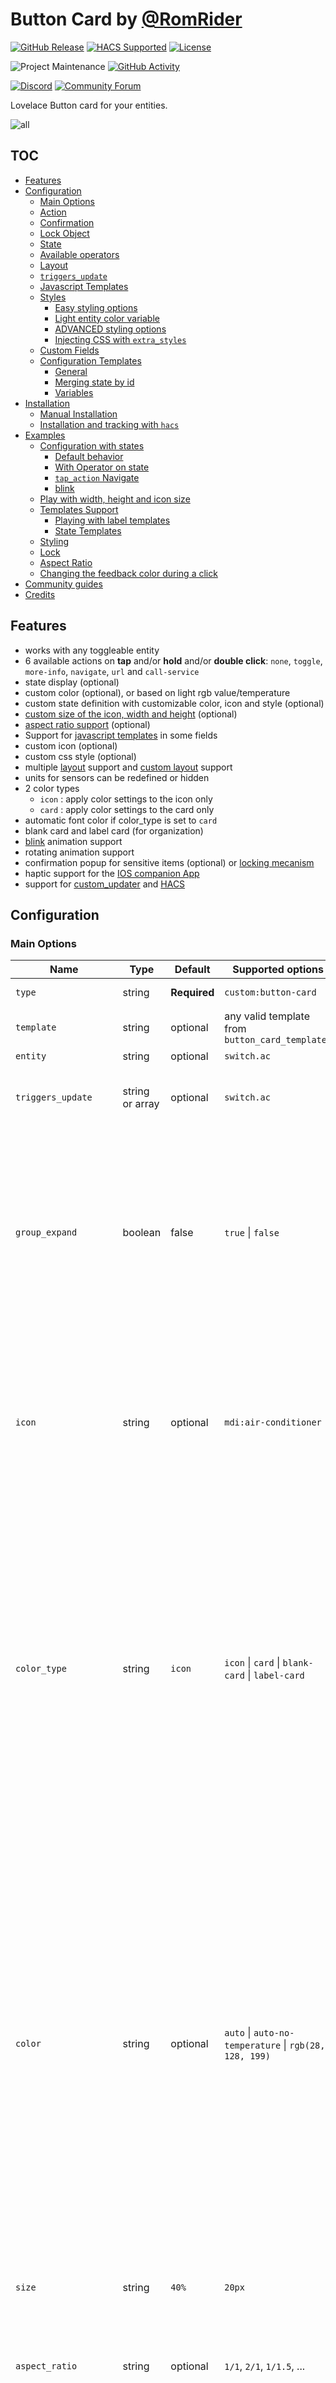 # Button Card by [@RomRider](https://github.com/RomRider) <!-- omit in toc -->

[![GitHub Release][releases-shield]][releases]
[![HACS Supported](https://img.shields.io/badge/HACS-Supported-orange.svg?style=for-the-badge)](https://github.com/custom-components/hacs)
[![License][license-shield]](LICENSE.md)

![Project Maintenance][maintenance-shield]
[![GitHub Activity][commits-shield]][commits]

[![Discord][discord-shield]][discord]
[![Community Forum][forum-shield]][forum]

Lovelace Button card for your entities.

![all](examples/all.gif)

## TOC <!-- omit in toc -->

- [Features](#features)
- [Configuration](#configuration)
  - [Main Options](#main-options)
  - [Action](#action)
  - [Confirmation](#confirmation)
  - [Lock Object](#lock-object)
  - [State](#state)
  - [Available operators](#available-operators)
  - [Layout](#layout)
  - [`triggers_update`](#triggers_update)
  - [Javascript Templates](#javascript-templates)
  - [Styles](#styles)
    - [Easy styling options](#easy-styling-options)
    - [Light entity color variable](#light-entity-color-variable)
    - [ADVANCED styling options](#advanced-styling-options)
    - [Injecting CSS with `extra_styles`](#injecting-css-with-extra_styles)
  - [Custom Fields](#custom-fields)
  - [Configuration Templates](#configuration-templates)
    - [General](#general)
    - [Merging state by id](#merging-state-by-id)
    - [Variables](#variables)
- [Installation](#installation)
  - [Manual Installation](#manual-installation)
  - [Installation and tracking with `hacs`](#installation-and-tracking-with-hacs)
- [Examples](#examples)
  - [Configuration with states](#configuration-with-states)
    - [Default behavior](#default-behavior)
    - [With Operator on state](#with-operator-on-state)
    - [`tap_action` Navigate](#tap_action-navigate)
    - [blink](#blink)
  - [Play with width, height and icon size](#play-with-width-height-and-icon-size)
  - [Templates Support](#templates-support)
    - [Playing with label templates](#playing-with-label-templates)
    - [State Templates](#state-templates)
  - [Styling](#styling)
  - [Lock](#lock)
  - [Aspect Ratio](#aspect-ratio)
  - [Changing the feedback color during a click](#changing-the-feedback-color-during-a-click)
- [Community guides](#community-guides)
- [Credits](#credits)

## Features

- works with any toggleable entity
- 6 available actions on **tap** and/or **hold** and/or **double click**: `none`, `toggle`, `more-info`, `navigate`, `url` and `call-service`
- state display (optional)
- custom color (optional), or based on light rgb value/temperature
- custom state definition with customizable color, icon and style (optional)
- [custom size of the icon, width and height](#Play-with-width-height-and-icon-size) (optional)
- [aspect ratio support](#aspect-ratio) (optional)
- Support for [javascript templates](#javascript-templates) in some fields
- custom icon (optional)
- custom css style (optional)
- multiple [layout](#Layout) support and [custom layout](#advanced-styling-options) support
- units for sensors can be redefined or hidden
- 2 color types
  - `icon` : apply color settings to the icon only
  - `card` : apply color settings to the card only
- automatic font color if color_type is set to `card`
- blank card and label card (for organization)
- [blink](#blink) animation support
- rotating animation support
- confirmation popup for sensitive items (optional) or [locking mecanism](#lock)
- haptic support for the [IOS companion App](https://companion.home-assistant.io/docs/integrations/haptics)
- support for [custom_updater](https://github.com/custom-components/custom_updater) and [HACS](https://github.com/hacs/integration)

## Configuration

### Main Options

| Name                  | Type            | Default      | Supported options                                      | Description                                                                                                                                                                                                                                                                                                                                                                                                                                                                                                  |
| --------------------- | --------------- | ------------ | ------------------------------------------------------ | ------------------------------------------------------------------------------------------------------------------------------------------------------------------------------------------------------------------------------------------------------------------------------------------------------------------------------------------------------------------------------------------------------------------------------------------------------------------------------------------------------------ |
| `type`                | string          | **Required** | `custom:button-card`                                   | Type of the card                                                                                                                                                                                                                                                                                                                                                                                                                                                                                             |
| `template`            | string          | optional     | any valid template from `button_card_templates`        | See [configuration template](#Configuration-Templates)                                                                                                                                                                                                                                                                                                                                                                                                                                                       |
| `entity`              | string          | optional     | `switch.ac`                                            | entity_id                                                                                                                                                                                                                                                                                                                                                                                                                                                                                                    |
| `triggers_update`     | string or array | optional     | `switch.ac`                                            | entity_id list that would trigger a card update, see [triggers_update](#triggers_update)                                                                                                                                                                                                                                                                                                                                                                                                                     |
| `group_expand`        | boolean         | false        | `true` \| `false`                                      | When `true`, if any of the entities triggering a card update is a group, it will auto-expand the group and the card will update on any child entity state change. This works with nested groups too. See [triggers_update](#triggers_update)                                                                                                                                                                                                                                                                 |
| `icon`                | string          | optional     | `mdi:air-conditioner`                                  | Icon to display. Will be overridden by the icon defined in a state (if present). Defaults to the entity icon. Hide with `show_icon: false`. Supports templates, see [templates](#javascript-templates)                                                                                                                                                                                                                                                                                                       |
| `color_type`          | string          | `icon`       | `icon` \| `card` \| `blank-card` \| `label-card`       | Color either the background of the card or the icon inside the card. Setting this to `card` enable automatic `font` and `icon` color. This allows the text/icon to be readable even if the background color is bright/dark. Additional color-type options `blank-card` and `label-card` can be used for organisation (see examples).                                                                                                                                                                         |
| `color`               | string          | optional     | `auto` \| `auto-no-temperature` \| `rgb(28, 128, 199)` | Color of the icon/card. `auto` sets the color based on the color of a light including the temperature of the light. Setting this to `auto-no-temperature` will behave like home-assistant's default, ignoring the temperature of the light. By default, if the entity state is `off`, the color will be `var(--paper-item-icon-color)`, for `on` it will be `var(--paper-item-icon-active-color)` and for any other state it will be `var(--primary-text-color)`. You can redefine each colors using `state` |
| `size`                | string          | `40%`        | `20px`                                                 | Size of the icon. Can be percentage or pixel                                                                                                                                                                                                                                                                                                                                                                                                                                                                 |
| `aspect_ratio`        | string          | optional     | `1/1`, `2/1`, `1/1.5`, ...                             | See [here](#aspect-ratio) for an example. Aspect ratio of the card. `1/1` being a square. This will auto adapt to your screen size                                                                                                                                                                                                                                                                                                                                                                           |
| `tap_action`          | object          | optional     | See [Action](#Action)                                  | Define the type of action on click, if undefined, toggle will be used.                                                                                                                                                                                                                                                                                                                                                                                                                                       |
| `hold_action`         | object          | optional     | See [Action](#Action)                                  | Define the type of action on hold, if undefined, nothing happens.                                                                                                                                                                                                                                                                                                                                                                                                                                            |
| `double_tap_action`   | object          | optional     | See [Action](#Action)                                  | Define the type of action on double click, if undefined, nothing happens.                                                                                                                                                                                                                                                                                                                                                                                                                                    |
| `name`                | string          | optional     | `Air conditioner`                                      | Define an optional text to show below the icon. Supports templates, see [templates](#javascript-templates)                                                                                                                                                                                                                                                                                                                                                                                                   |
| `state_display`       | string          | optional     | `On`                                                   | Override the way the state is displayed. Supports templates, see [templates](#javascript-templates)                                                                                                                                                                                                                                                                                                                                                                                                          |
| `label`               | string          | optional     | Any string that you want                               | Display a label below the card. See [Layouts](#layout) for more information. Supports templates, see [templates](#javascript-templates)                                                                                                                                                                                                                                                                                                                                                                      |
| `show_name`           | boolean         | `true`       | `true` \| `false`                                      | Wether to show the name or not. Will pick entity_id's name by default, unless redefined in the `name` property or in any state `name` property                                                                                                                                                                                                                                                                                                                                                               |
| `show_state`          | boolean         | `false`      | `true` \| `false`                                      | Show the state on the card. defaults to false if not set                                                                                                                                                                                                                                                                                                                                                                                                                                                     |
| `show_icon`           | boolean         | `true`       | `true` \| `false`                                      | Wether to show the icon or not. Unless redefined in `icon`, uses the default entity icon from hass                                                                                                                                                                                                                                                                                                                                                                                                           |
| `show_units`          | boolean         | `true`       | `true` \| `false`                                      | Display or hide the units of a sensor, if any.                                                                                                                                                                                                                                                                                                                                                                                                                                                               |
| `show_label`          | boolean         | `false`      | `true` \| `false`                                      | Display or hide the `label`                                                                                                                                                                                                                                                                                                                                                                                                                                                                                  |
| `show_last_changed`   | boolean         | `false`      | `true` \| `false`                                      | Replace the label altogether and display the the `last_changed` attribute in a nice way (eg: `12 minutes ago`)                                                                                                                                                                                                                                                                                                                                                                                               |
| `show_entity_picture` | boolean         | `false`      | `true` \| `false`                                      | Replace the icon by the entity picture (if any) or the custom picture (if any). Falls back to using the icon if both are undefined                                                                                                                                                                                                                                                                                                                                                                           |
| `show_live_stream`    | boolean         | `false`      | `true` \| `false`                                      | Display the camera stream (if the entity is a camera). Requires the `stream:` component to be enabled in home-assistant's config                                                                                                                                                                                                                                                                                                                                                                             |
| `entity_picture`      | string          | optional     | Can be any of `/local/*` file or a URL                 | Will override the icon/the default entity_picture with your own image. Best is to use a square image. You can also define one per state. Supports templates, see [templates](#javascript-templates)                                                                                                                                                                                                                                                                                                          |
| `units`               | string          | optional     | `Kb/s`, `lux`, ...                                     | Override or define the units to display after the state of the entity. If omitted, it's using the entity's units                                                                                                                                                                                                                                                                                                                                                                                             |
| `styles`              | object list     | optional     |                                                        | See [styles](#styles)                                                                                                                                                                                                                                                                                                                                                                                                                                                                                        |
| `extra_styles`        | string          | optional     |                                                        | See [styles](#styles)                                                                                                                                                                                                                                                                                                                                                                                                                                                                                        |
| `state`               | object list     | optional     | See [State](#State)                                    | State to use for the color, icon and style of the button. Multiple states can be defined                                                                                                                                                                                                                                                                                                                                                                                                                     |
| `confirmation`        | object          | optional     | See [confirmation](#confirmation)                      | Display a confirmation popup                                                                                                                                                                                                                                                                                                                                                                                                                                                                                 |
| `lock`                | object          | optional     | See [Lock Object](#lock-object)                        | Displays a lock on the button                                                                                                                                                                                                                                                                                                                                                                                                                                                                                |
| `layout`              | string          | optional     | See [Layout](#Layout)                                  | The layout of the button can be modified using this option                                                                                                                                                                                                                                                                                                                                                                                                                                                   |
| `custom_fields`       | object          | optional     | See [Custom Fields](#Custom-Fields)                    |
| `variables`           | object          | optional     | See [Variables](#Variables)                            |
| `card_size`           | number          | 3            | Any number                                             | Configure the card size seen by the auto layout feature of lovelace (lovelace will multiply the value by about 50px)                                                                                                                                                                                                                                                                                                                                                                                         |
| `tooltip`             | string          | optional     | Any string                                             | (Not supported on touchscreens) You can configure the tooltip displayed after hovering the card for 1.5 seconds . Supports templates, see [templates](#javascript-templates)                                                                                                                                                                                                                                                                                                                                 |

### Action

All the fields support templates, see [templates](#javascript-templates).

| Name              | Type   | Default  | Supported options                                                        | Description                                                                                                                                                                                                                                                                                                                                                  |
| ----------------- | ------ | -------- | ------------------------------------------------------------------------ | ------------------------------------------------------------------------------------------------------------------------------------------------------------------------------------------------------------------------------------------------------------------------------------------------------------------------------------------------------------ |
| `action`          | string | `toggle` | `more-info`, `toggle`, `call-service`, `none`, `navigate`, `url`         | Action to perform                                                                                                                                                                                                                                                                                                                                            |
| `entity`          | string | none     | Any entity id                                                            | **Only valid for `action: more-info`** to override the entity on which you want to call `more-info`                                                                                                                                                                                                                                                          |
| `navigation_path` | string | none     | Eg: `/lovelace/0/`                                                       | Path to navigate to (e.g. `/lovelace/0/`) when action defined as navigate                                                                                                                                                                                                                                                                                    |
| `url_path`        | string | none     | Eg: `https://www.google.fr`                                              | URL to open on click when action is `url`. The URL will open in a new tab                                                                                                                                                                                                                                                                                    |
| `service`         | string | none     | Any service                                                              | Service to call (e.g. `media_player.media_play_pause`) when `action` defined as `call-service`                                                                                                                                                                                                                                                               |
| `service_data`    | object | none     | Any service data                                                         | Service data to include (e.g. `entity_id: media_player.bedroom`) when `action` defined as `call-service`. If your `service_data` requires an `entity_id`, you can use the keywork `entity`, this will actually call the service on the entity defined in the main configuration of this card. Useful for [configuration templates](#configuration-templates) |
| `haptic`          | string | none     | `success`, `warning`, `failure`, `light`, `medium`, `heavy`, `selection` | Haptic feedback for the [Beta IOS App](http://home-assistant.io/ios/beta)                                                                                                                                                                                                                                                                                    |
| `repeat`          | number | none     | eg: `500`                                                                | For a hold_action, you can optionally configure the action to repeat while the button is being held down (for example, to repeatedly increase the volume of a media player). Define the number of milliseconds between repeat actions here.                                                                                                                  |
| `confirmation`    | object | none     | See [confirmation](#confirmation)                                        | Display a confirmation popup, overrides the default `confirmation` object                                                                                                                                                                                                                                                                                    |

### Confirmation

This will popup a dialog box before running the action.

| Name         | Type           | Default | Supported options | Description                                                                                          |
| ------------ | -------------- | ------- | ----------------- | ---------------------------------------------------------------------------------------------------- |
| `text`       | string         | none    | Any text          | This text will be displayed in the popup. Supports templates, see [templates](#javascript-templates) |
| `exemptions` | array of users | none    | `user: USER_ID`   | Any user declared in this list will not see the confirmation dialog                                  |

Example:

```yaml
confirmation:
  text: '[[[ return `Are you sure you want to toggle ${entity.attributes.friendly_name}?` ]]]'
  exemptions:
    - user: befc8496799848bda1824f2a8111e30a
```

### Lock Object

This will display a normal button with a lock symbol in the corner. Clicking the button will make the lock go away and enable the button to be manoeuvred for `delay` seconds (5 by default).

| Name         | Type                         | Default | Supported options                   | Description                                                                                                                  |
| ------------ | ---------------------------- | ------- | ----------------------------------- | ---------------------------------------------------------------------------------------------------------------------------- |
| `enabled`    | boolean                      | `false` | `true` \| `false`                   | Enables or disables the lock. Supports templates, see [templates](#javascript-templates)                                     |
| `duration`   | number                       | `5`     | any number                          | Duration of the unlocked state in seconds                                                                                    |
| `exemptions` | array of user id or username | none    | `user: USER_ID` \| `username: test` | Any user declared in this list will not see the confirmation dialog. It can be a user id (`user`) or a username (`username`) |
| `unlock`     | string                       | `tap`   | `tap` \| `hold` \| `double_tap`     | The type of click which will unlock the button                                                                               |

Example:

```yaml
lock:
  enabled: '[[[ return entity.state === "on"; ]]]'
  duration: 10
  unlock: hold
  exemptions:
    - username: test
    - user: befc8496799848bda1824f2a8111e30a
```

If you want to lock the button for everyone and disable the unlocking possibility, set the exemptions object to `[]`:

```yaml
lock:
  enabled: true
  exemptions: []
```

By default the lock is visible in the upper-right corner. If you want to move the position of the lock to for example the bottom-right corner you can use this code:

```yaml
styles:
  lock:
    - justify-content: flex-end
    - align-items: flex-end
```

### State

| Name             | Type          | Default                                     | Supported options                                                                 | Description                                                                                                                                                                                               |
| ---------------- | ------------- | ------------------------------------------- | --------------------------------------------------------------------------------- | --------------------------------------------------------------------------------------------------------------------------------------------------------------------------------------------------------- |
| `operator`       | string        | `==`                                        | See [Available Operators](#Available-operators)                                   | The operator used to compare the current state against the `value`                                                                                                                                        |
| `value`          | string/number | **required** (unless operator is `default`) | If your entity is a sensor with numbers, use a number directly, else use a string | The value which will be compared against the current state of the entity                                                                                                                                  |
| `name`           | string        | optional                                    | Any string, `'Alert'`, `'My little switch is on'`, ...                            | if `show_name` is `true`, the name to display for this state. If defined uses the general config `name` and if undefined uses the entity name. Supports templates, see [templates](#javascript-templates) |
| `icon`           | string        | optional                                    | `mdi:battery`                                                                     | The icon to display for this state - Defaults to the entity icon. Hide with `show_icon: false`. Supports templates, see [templates](#javascript-templates)                                                |
| `color`          | string        | `var(--primary-text-color)`                 | Any color, eg: `rgb(28, 128, 199)` or `blue`                                      | The color of the icon (if `color_type: icon`) or the background (if `color_type: card`)                                                                                                                   |
| `styles`         | string        | optional                                    |                                                                                   | See [styles](#styles)                                                                                                                                                                                     |
| `spin`           | boolean       | `false`                                     | `true` \| `false`                                                                 | Should the icon spin for this state?                                                                                                                                                                      |
| `entity_picture` | string        | optional                                    | Can be any of `/local/*` file or a URL                                            | Will override the icon/the default entity_picture with your own image for this state. Best is to use a square image. Supports templates, see [templates](#javascript-templates)                           |
| `label`          | string        | optional                                    | Any string that you want                                                          | Display a label below the card. See [Layouts](#layout) for more information. Supports templates, see [templates](#javascript-templates)                                                                   |
| `state_display`  | string        | optional                                    | `On`                                                                              | If defined, override the way the state is displayed. Supports templates, see [templates](#javascript-templates)                                                                                           |

### Available operators

The order of your elements in the `state` object matters. The first one which is `true` will match.
The `value` field for all operators except `regex` support templating, see [templates](#javascript-templates)

|  Operator  | `value` example | Description                                                                                                                                                                |
| :--------: | --------------- | -------------------------------------------------------------------------------------------------------------------------------------------------------------------------- |
|    `<`     | `5`             | Current state is inferior to `value`                                                                                                                                       |
|    `<=`    | `4`             | Current state is inferior or equal to `value`                                                                                                                              |
|    `==`    | `42` or `'on'`  | **This is the default if no operator is specified.** Current state is equal (`==` javascript) to `value`                                                                   |
|    `>=`    | `32`            | Current state is superior or equal to `value`                                                                                                                              |
|    `>`     | `12`            | Current state is superior to `value`                                                                                                                                       |
|    `!=`    | `'normal'`      | Current state is not equal (`!=` javascript) to `value`                                                                                                                    |
|  `regex`   | `'^norm.*$'`    | `value` regex applied to current state does match                                                                                                                          |
| `template` |                 | See [templates](#javascript-templates) for examples. `value` needs to be a javascript expression which returns a boolean. If the boolean is true, it will match this state |
| `default`  | N/A             | If nothing matches, this is used                                                                                                                                           |

### Layout

This option enables you to modify the layout of the card.

It is fully compatible with every `show_*` option. Make sure you set `show_state: true` if you want to show the state

Multiple values are possible, see the image below for examples:

- `vertical` (default value if nothing is provided): Everything is centered vertically on top of each other
- `icon_name_state`: Everything is aligned horizontally, name and state are concatenated, label is centered below
- `name_state`: Icon sits on top of name and state concatenated on one line, label below
- `icon_name`: Icon and name are horizontally aligned, state and label are centered below
- `icon_state`: Icon and state are horizontally aligned, name and label are centered below
- `icon_label`: Icon and label are horizontally aligned, name and state are centered below
- `icon_name_state2nd`: Icon, name and state are horizontally aligned, name is above state, label below name and state
- `icon_state_name2nd`: Icon, name and state are horizontally aligned, state is above name, label below name and state

![layout_image](examples/layout.png)

### `triggers_update`

This field defines which entities should trigger an update of the card itself (this rule doesn't apply for nested cards in custom_fields as they are always updated with the latest state. This is expected and fast!). This was introduced in 3.3.0 to reduce the load on the frontend.

If you don't have javascript `[[[ ]]]` templates in your config, you don't need to do anything, else read further.

By default, the card will update itself when the main entity in the configuration is updated. In any case, the card will parse your code and look for entities that it can match (**it only matches `states['ENTITY_ID']`**) so:

```js
return states['switch.myswitch'].state // will match switch.myswitch
 // but
 const test = switch.myswitch
 return states[test].state // will not match anything
```

In this second case, you have 2 options:

- Set the value of `triggers_update` to `all` (This was the behavior of button-card < 3.3.0)

  ```yaml
  triggers_update: all
  ```

- Set the value of `triggers_update` to a list of entities. When any of the entities in this list is updated, the card will be updated. The logic is the same as the internal home-assistant `* templates` integration (see [here](https://www.home-assistant.io/integrations/binary_sensor.template/#entity_id) for example):

  ```yaml
  type: custom:button-card
  entity: sensor.mysensor # No need to repeat this one in the triggers_update, it is added by default
  triggers_update:
    - switch.myswitch
    - light.mylight
  ```

If your entity, any entity in the `triggers_update` field or any entity matched from your templates are a group and you want to update the card if any of the nested entity in that group update its state, then you can set `group_expand` to `true`. It will do the work for you and you won't have to specify manually the full list of entities in `triggers_update`.

### Javascript Templates

The template rendering uses a special format. All the fields where template is supported also support plain text. To activate the templating feature for such a field, you'll need to enclose the javascript function inside 3 square brackets:
`[[[ javascript function here ]]]`

Don't forget to quote if it's on one line:

```yaml
name: '[[[ if (entity.state > 42) return "Above 42"; else return "Below 42" ]]]'
name: >
  [[[
    if (entity.state > 42)
      return "Above 42;
    else
      return "Below 42;
  ]]]
```

Those are the configuration fields which support templating:

- `name` (Supports also HTML rendering): This needs to return a string or an `` html`<elt></elt>` `` object
- `state_display` (Supports also HTML rendering): This needs to return a string or an `` html`<elt></elt>` `` object
- `label` (Supports also HTML rendering): This needs to return a string or an `` html`<elt></elt>` `` object
- `entity_picture`: This needs to return a path to a file or a url as a string.
- `icon`: This needs to return a string in the format `mdi:icon`
- All the styles in the style object: This needs to return a string
- All the value of the state object, apart from when the operator is `regex`
  - `operator: template`: The function for `value` needs to return a boolean
  - Else: The function for `value` needs to return a string or a number
- All the `custom_fields` (Support also HTML rendering): This needs to return a string or an `` html`<elt></elt>` `` object
- All the `styles`: Each entry needs to return a string (See [here](#custom-fields) for some examples)
- The `extra_styles` field
- Everything field in `*_action`
- The confirmation text (`confirmation.text`)
- The lock being enabled or not (`lock.enabled`)
- all the `card` parameters in a `custom_field`
- all the `variables`

Inside the javascript code, you'll have access to those variables:

- `this`: The button-card element itself (advanced stuff, don't mess with it)
- `entity`: The current entity object, if the entity is defined in the card
- `states`: An object with all the states of all the entities (equivalent to `hass.states`)
- `user`: The user object (equivalent to `hass.user`)
- `hass`: The complete `hass` object
- `variables`: an object containing all your variables defined in the configuration. See [Variables](#variables)

See [here](#templates-support) for some examples or [here](#custom-fields) for some crazy advanced stuff using templates!

### Styles

All the styles entries, support Templating, see [here](#custom-fields) for some examples.

#### Easy styling options

For each element in the card, styles can be defined in 2 places:

- in the main part of the config
- in each state

Styles defined in each state are **additive** with the ones defined in the main part of the config. In the `state` part, just define the ones specific to your current state and keep the common ones in the main part of the config.

The `style` object members are:

- `card`: styles for the card itself. Styles that are defined here will be applied to the whole card and its content, unless redefined in elements below.
- `icon`: styles for the icon
- `entity_picture`: styles for the picture (if any)
- `name`: styles for the name
- `state`: styles for the state
- `label`: styles for the label
- `lock`: styles for the lock icon (see [here](https://github.com/custom-cards/button-card/blob/master/src/styles.ts#L73-L86) for the default style)
- `tooltip`: styles for the tooltip overlay (see [here](https://github.com/custom-cards/button-card/blob/master/src/styles.ts#L30-L46))
- `custom_fields`: styles for each of your custom fields. See [Custom Fields](#custom-fields)

```yaml
- type: custom:button-card
  [...]
  styles:
    card:
      - xxxx: value
    icon:
      - xxxx: value
    entity_picture:
      - xxxx: value
    name:
      - xxxx: value
    state:
      - xxxx: value
    label:
      - xxxx: value
  state:
    - value: 'on'
      styles:
        card:
          - yyyy: value
        icon:
          - yyyy: value
        entity_picture:
          - yyyy: value
        name:
          - yyyy: value
        state:
          - yyyy: value
        label:
          - yyyy: value
```

This will render:

- The `card` with the styles `xxxx: value` **and** `yyyy: value` applied
- Same for all the others.

See [styling](#styling) for a complete example.

#### Light entity color variable

If a light entity is assigned to the button, then:

- the CSS variable `--button-card-light-color` will contain the current light color
- the CSS variable `--button-card-light-color-no-temperature` will contain the current light without the temperature

You can use them both in other parts of the button. When off, it will be set to `var(--paper-item-icon-color)`

![css-var](examples/color-variable.gif)

```yaml
styles:
  name:
    - color: var(--button-card-light-color)
  card:
    - -webkit-box-shadow: 0px 0px 9px 3px var(--button-card-light-color)
    - box-shadow: 0px 0px 9px 3px var(--button-card-light-color)
```

#### ADVANCED styling options

For advanced styling, there are 2 other options in the `styles` config object:

- `grid`: mainly layout for the grid
- `img_cell`: mainly how you position your icon in its cell

This is how the button is constructed (HTML elements):

![elements in the button](examples/button-card-elements.png)

The `grid` element uses CSS grids to design the layout of the card:

- `img_cell` element is going to the `grid-area: i` by default
- `name` element is going to the `grid-area: n` by default
- `state` element is going to the `grid-area: s` by default
- `label` element is going to the `grid-area: l` by default

You can see how the default layouts are constructed [here](./src/styles.ts#L152) and inspire yourself with it. We'll not support advanced layout questions here, please use [Home Assistant's community forum][forum] for that.

To learn more, please use Google and this [excellent guide about CSS Grids](https://css-tricks.com/snippets/css/complete-guide-grid/) :)

For a quick overview on the grid-template-areas attribute, the following example should get you started:

```yaml
- grid-template-areas: '"i n s" "i n s" "i n l"'
```

If we take the value and orient it into rows and columns, you begin to see the end result.

```
"i n s"
"i n s"
"i n l"
```

The end product will results in the following grid layout

![button card grid layout example with callouts](examples/button-card-grid-layout-example-with-callouts.png)

Some examples:

- label on top:

  ```yaml
  styles:
    grid:
      - grid-template-areas: '"l" "i" "n" "s"'
      - grid-template-rows: min-content 1fr min-content min-content
      - grid-template-columns: 1fr
  ```

- icon on the right side (by overloading an existing layout):

  ```yaml
  - type: 'custom:button-card'
    entity: sensor.sensor1
    layout: icon_state_name2nd
    show_state: true
    show_name: true
    show_label: true
    label: label
    styles:
      grid:
        - grid-template-areas: '"n i" "s i" "l i"'
        - grid-template-columns: 1fr 40%
  ```

- Apple Homekit-like buttons:

  ![apple-like-buttons](examples/apple_style.gif)

  ```yaml
  - type: custom:button-card
    entity: switch.skylight
    name: <3 Apple
    icon: mdi:fire
    show_state: true
    styles:
      card:
        - width: 100px
        - height: 100px
      grid:
        - grid-template-areas: '"i" "n" "s"'
        - grid-template-columns: 1fr
        - grid-template-rows: 1fr min-content min-content
      img_cell:
        - align-self: start
        - text-align: start
      name:
        - justify-self: start
        - padding-left: 10px
        - font-weight: bold
        - text-transform: lowercase
      state:
        - justify-self: start
        - padding-left: 10px
    state:
      - value: 'off'
        styles:
          card:
            - filter: opacity(50%)
          icon:
            - filter: grayscale(100%)
  ```

#### Injecting CSS with `extra_styles`

**Note**: `extra_styles` **MUST NOT** be used on the first button-card of the current view, else it will be applied to all the cards in all Lovelace. **It is not possible to fix this behaviour.**

You can inject any CSS style you want using this config option. It is useful if you want to inject CSS animations for example. This field supports [templates](#javascript-templates).

An example is better than words:

![change_background](examples/loop_background.gif)

```yaml
- type: custom:button-card
  name: Change Background
  aspect_ratio: 2/1
  extra_styles: |
    @keyframes bgswap1 {
      0% {
        background-image: url("/local/background1.jpg");
      }
      25% {
        background-image: url("/local/background1.jpg");
      }
      50% {
        background-image: url("/local/background2.jpg");
      }
      75% {
        background-image: url("/local/background2.jpg");
      }
      100% {
        background-image: url("/local/background1.jpg");
      }
    }
  styles:
    card:
      - animation: bgswap1 10s linear infinite
      - background-size: cover
    name:
      - color: white
```

### Custom Fields

Custom fields support, using the `custom_fields` object, enables you to create your own fields on top of the pre-defined ones (name, state, label and icon).
This is an advanced feature which leverages (if you require it) the CSS Grid.

Custom fields also support embeded cards, see [example below](#custom_fields_card_example).

Each custom field supports its own styling config, the name needs to match between both objects needs to match:

```yaml
- type: custom:button-card
  [...]
  custom_fields:
    test_element: My test element
  styles:
    custom_fields:
      test_element:
        - color: red
        - font-size: 13px
```

Examples are better than a long text, so here you go:

- Placing an element wherever you want (that means bypassing the grid). Set the grid to `position: relative` and set the element to `position: absolute`

  ![custom_fields_1](examples/custom_fields_1.gif)

  ```yaml
  - type: custom:button-card
    icon: mdi:lightbulb
    aspect_ratio: 1/1
    name: Nb lights on
    styles:
      grid:
        - position: relative
      custom_fields:
        notification:
          - background-color: >
              [[[
                if (states['input_number.test'].state == 0)
                  return "green";
                return "red";
              ]]]
          - border-radius: 50%
          - position: absolute
          - left: 60%
          - top: 10%
          - height: 20px
          - width: 20px
          - font-size: 8px
          - line-height: 20px
    custom_fields:
      notification: >
        [[[ return Math.floor(states['input_number.test'].state / 10) ]]]
  ```

- Or you can use the grid. Each element will have it's name positioned as the `grid-area`:

  ![custom_fields_2](examples/custom_fields_2.png)

  ```yaml
  - type: custom:button-card
    entity: 'sensor.raspi_temp'
    icon: 'mdi:raspberry-pi'
    aspect_ratio: 1/1
    name: HassOS
    styles:
      card:
        - background-color: '#000044'
        - border-radius: 10%
        - padding: 10%
        - color: ivory
        - font-size: 10px
        - text-shadow: 0px 0px 5px black
        - text-transform: capitalize
      grid:
        - grid-template-areas: '"i temp" "n n" "cpu cpu" "ram ram" "sd sd"'
        - grid-template-columns: 1fr 1fr
        - grid-template-rows: 1fr min-content min-content min-content min-content
      name:
        - font-weight: bold
        - font-size: 13px
        - color: white
        - align-self: middle
        - justify-self: start
        - padding-bottom: 4px
      img_cell:
        - justify-content: start
        - align-items: start
        - margin: none
      icon:
        - color: >
            [[[
              if (entity.state < 60) return 'lime';
              if (entity.state >= 60 && entity.state < 80) return 'orange';
              else return 'red';
            ]]]
        - width: 70%
        - margin-top: -10%
      custom_fields:
        temp:
          - align-self: start
          - justify-self: end
        cpu:
          - padding-bottom: 2px
          - align-self: middle
          - justify-self: start
          - --text-color-sensor: '[[[ if (states["sensor.raspi_cpu"].state > 80) return "red"; ]]]'
        ram:
          - padding-bottom: 2px
          - align-self: middle
          - justify-self: start
          - --text-color-sensor: '[[[ if (states["sensor.raspi_ram"].state > 80) return "red"; ]]]'
        sd:
          - align-self: middle
          - justify-self: start
          - --text-color-sensor: '[[[ if (states["sensor.raspi_sd"].state > 80) return "red"; ]]]'
    custom_fields:
      temp: >
        [[[
          return `<ha-icon
            icon="mdi:thermometer"
            style="width: 12px; height: 12px; color: yellow;">
            </ha-icon><span>${entity.state}°C</span>`
        ]]]
      cpu: >
        [[[
          return `<ha-icon
            icon="mdi:server"
            style="width: 12px; height: 12px; color: deepskyblue;">
            </ha-icon><span>CPU: <span style="color: var(--text-color-sensor);">${states['sensor.raspi_cpu'].state}%</span></span>`
        ]]]
      ram: >
        [[[
          return `<ha-icon
            icon="mdi:memory"
            style="width: 12px; height: 12px; color: deepskyblue;">
            </ha-icon><span>RAM: <span style="color: var(--text-color-sensor);">${states['sensor.raspi_ram'].state}%</span></span>`
        ]]]
      sd: >
        [[[
          return `<ha-icon
            icon="mdi:harddisk"
            style="width: 12px; height: 12px; color: deepskyblue;">
            </ha-icon><span>SD: <span style="color: var(--text-color-sensor);">${states['sensor.raspi_sd'].state}%</span></span>`
        ]]]
  ```

- <a name="custom_fields_card_example"></a>Or you can embed a card (or multiple) inside the button card (note, this configuration uses [card-mod](https://github.com/thomasloven/lovelace-card-mod) to remove the `box-shadow` of the sensor card. This is what the `style` inside the embedded card is for):

  ![custom_fields_3](examples/custom_fields_card.png)

  ```yaml
  - type: custom:button-card
    aspect_ratio: 1/1
    custom_fields:
      graph:
        card:
          type: sensor
          entity: sensor.sensor1
          graph: line
          style: |
            ha-card {
              box-shadow: none;
            }
    styles:
      custom_fields:
        graph:
          - filter: opacity(50%)
          - overflow: unset
      card:
        - overflow: unset
      grid:
        - grid-template-areas: '"i" "n" "graph"'
        - grid-template-columns: 1fr
        - grid-template-rows: 1fr min-content min-content

    entity: light.test_light
    hold_action:
      action: more-info
  ```

### Configuration Templates

#### General

- Define your config template in the main lovelace configuration and then use it in your button-card. This will avoid a lot of repetitions! It's basically YAML anchors, but without using YAML anchors and is very useful if you split your config in multiple files 😄
- You can overload any parameter with a new one
- You can merge states together **by `id`** when using templates. The states you want to merge have to have the same `id`. This `id` parameter is new and can be anything (string, number, ...). States without `id` will be appended to the state array. Styles embedded in a state are merged together as usual. See [here](#merging-state-by-id) for an example.
- You can also inherit another template from within a template.
- You can inherit multiple templates at once by making it an array. In this case, the templates will be merged together with the current configuration in the order they are defined. This happens recursively.

  ```yaml
  type: custom:button-card
  template:
    - template1
    - template2
  ```

  The button templates will be applied in the order they are defined: `template2` will be merged with `template1` and then the local config will be merged with the result. You can still chain templates together (ie. define template in a button-card template. It will follow the path recursively).

Make sure which type of lovelace dashboard you are using before changing the main lovelace configuration:

- **`managed`** changes are managed by lovelace ui - add the template configuration to configuration in raw editor
  - go to your dashboard
  - click three dots and `Edit dashboard` button
  - click three dots again and click `Raw configuration editor` button
- **`yaml`** - add template configuration to your `ui-lovelace.yaml`

```yaml
button_card_templates:
  header:
    styles:
      card:
        - padding: 5px 15px
        - background-color: var(--paper-item-icon-active-color)
      name:
        - text-transform: uppercase
        - color: var(--primary-background-color)
        - justify-self: start
        - font-weight: bold
      label:
        - text-transform: uppercase
        - color: var(--primary-background-color)
        - justify-self: start
        - font-weight: bold

  header_red:
    template: header
    styles:
      card:
        - background-color: '#FF0000'

  my_little_template: [...]
```

And then where you use button-card, you can apply this template, and/or overload it:

```yaml
- type: custom:button-card
  template: header_red
  name: My Test Header
```

#### Merging state by id

Example to merge state by `id`:

```yaml
button_card_templates:
  sensor:
    styles:
      card:
        - font-size: 16px
        - width: 75px
    tap_action:
      action: more-info
    state:
      - color: orange
        value: 75
        id: my_id

  sensor_humidity:
    template: sensor
    icon: 'mdi:weather-rainy'
    state:
      - color: 'rgb(255,0,0)'
        operator: '>'
        value: 50
      - color: 'rgb(0,0,255)'
        operator: '<'
        value: 25

  sensor_test:
    template: sensor_humidity
    state:
      - color: pink
        id: my_id
        operator: '>'
        value: 75
        styles:
          name:
            - color: '#ff0000'
############### Used like this ##############
  - type: custom:button-card
    template: sensor_test
    entity: input_number.test
    show_entity_picture: true
```

Will result in this state object for your button (styles, operator and color are overridden for the `id: my_id` as you can see):

```yaml
state:
  - color: pink
    operator: '>'
    value: 75
    styles:
      name:
        - color: '#ff0000'
  - color: 'rgb(255,0,0)'
    operator: '>'
    value: 50
  - color: 'rgb(0,0,255)'
    operator: '<'
    value: 25
```

#### Variables

You can add variables to your templates and overload them in the instance of your button card. This lets you easily work with templates without the need to redefine everything for a small change.
An example below:

```yaml
button_card_templates:
  variable_test:
    variables:
      var_name: "var_value"
      var_name2: "var_value2"
    name: '[[[ return variables.var_name ]]]'

[...]

- type: custom:button-card
  template: variable_test
  entity: sensor.test
  # name will be "var_value"

- type: custom:button-card
  template: variable_test
  entity: sensor.test
  variables:
    var_name: "My local Value"
 # name will be "My local Value"
```

## Installation

### Manual Installation

1. Download the [button-card](http://www.github.com/custom-cards/button-card/releases/latest/download/button-card.js)
2. Place the file in your `config/www` folder
3. Include the card code in your `ui-lovelace-card.yaml`

   ```yaml
   title: Home
   resources:
     - url: /local/button-card.js
       type: module
   ```

4. Write configuration for the card in your `ui-lovelace.yaml`

### Installation and tracking with `hacs`

1. Make sure the [HACS](https://github.com/custom-components/hacs) component is installed and working.
2. Search for `button-card` and add it through HACS
3. Add the configuration to your `ui-lovelace.yaml`

   ```yaml
   resources:
     - url: /hacsfiles/button-card/button-card.js
       type: module
   ```

4. Refresh home-assistant.

## Examples

Show a button for the air conditioner (blue when on, `var(--disabled-text-color)` when off):

![ac](examples/ac.png)

```yaml
- type: 'custom:button-card'
  entity: switch.ac
  icon: mdi:air-conditioner
  color: rgb(28, 128, 199)
```

Redefine the color when the state if off to red:

```yaml
- type: 'custom:button-card'
  entity: switch.ac
  icon: mdi:air-conditioner
  color: rgb(28, 128, 199)
  state:
    - value: 'off'
      color: rgb(255, 0, 0)
```

---

Show an ON/OFF button for the home_lights group:

![no-icon](examples/no_icon.png)

```yaml
- type: 'custom:button-card'
  entity: group.home_lights
  show_icon: false
  show_state: true
```

---

Light entity with custom icon and "more info" pop-in:

![sofa](examples/sofa.png)

```yaml
- type: 'custom:button-card'
  entity: light.living_room_lights
  icon: mdi:sofa
  color: auto
  tap_action:
    action: more-info
```

---

Light card with card color type, name, and automatic color:

![color](examples/color.gif)

```yaml
- type: 'custom:button-card'
  entity: light._
  icon: mdi:home
  color: auto
  color_type: card
  tap_action:
    action: more-info
  name: Home
  styles:
    card:
      - font-size: 12px
      - font-weight: bold
```

---

Horizontal stack with :

- 2x blank cards
- 1x volume up button with service call
- 1x volume down button with service call
- 2x blank cards

![volume](examples/volume.png)

```yaml
- type: horizontal-stack
  cards:
    - type: 'custom:button-card'
      color_type: blank-card
    - type: 'custom:button-card'
      color_type: blank-card
    - type: 'custom:button-card'
      color_type: card
      color: rgb(223, 255, 97)
      icon: mdi:volume-plus
      tap_action:
        action: call-service
        service: media_player.volume_up
        service_data:
          entity_id: media_player.living_room_speaker
    - type: 'custom:button-card'
      color_type: card
      color: rgb(223, 255, 97)
      icon: mdi:volume-minus
      tap_action:
        action: call-service
        service: media_player.volume_down
        service_data:
          entity_id: media_player.living_room_speaker
    - type: 'custom:button-card'
      color_type: blank-card
    - type: 'custom:button-card'
      color_type: blank-card
```

---

Vertical Stack with :

- 1x label card
- Horizontal Stack with :
  - 1x Scene 1 Button
  - 1x Scene 2 Button
  - 1x Scene 3 Button
  - 1x Scene 4 Button
  - 1x Scene Off Button

![scenes](examples/scenes.png)

```yaml
- type: vertical-stack
  cards:
    - type: 'custom:button-card'
      color_type: label-card
      color: rgb(44, 109, 214)
      name: Kitchen
    - type: horizontal-stack
      cards:
        - type: 'custom:button-card'
          entity: switch.kitchen_scene_1
          color_type: card
          color: rgb(66, 134, 244)
          icon: mdi:numeric-1-box-outline
        - type: 'custom:button-card'
          entity: switch.kitchen_scene_2
          color_type: card
          color: rgb(66, 134, 244)
          icon: mdi:numeric-2-box-outline
        - type: 'custom:button-card'
          entity: switch.kitchen_scene_3
          color_type: card
          color: rgb(66, 134, 244)
          icon: mdi:numeric-3-box-outline
        - type: 'custom:button-card'
          entity: switch.kitchen_scene_4
          color_type: card
          color: rgb(66, 134, 244)
          icon: mdi:numeric-4-box-outline
        - type: 'custom:button-card'
          entity: switch.kitchen_off
          color_type: card
          color: rgb(66, 134, 244)
          icon: mdi:eye-off-outline
```

### Configuration with states

Input select card with select next service and custom color and icon for states. In the example below the icon `mdi:cube-outline` will be used when value is `sleeping` and `mdi:cube` in other cases.

![cube](examples/cube.png)

#### Default behavior

If you don't specify any operator, `==` will be used to match the current state against the `value`

```yaml
- type: 'custom:button-card'
  entity: input_select.cube_mode
  icon: mdi:cube
  tap_action:
    action: call-service
    service: input_select.select_next
    service_data:
      entity_id: input_select.cube_mode
  show_state: true
  state:
    - value: 'sleeping'
      color: var(--disabled-text-color)
      icon: mdi:cube-outline
    - value: 'media'
      color: rgb(5, 147, 255)
    - value: 'light'
      color: rgb(189, 255, 5)
```

#### With Operator on state

The definition order matters, the first item to match will be the one selected.

```yaml
- type: "custom:button-card"
  entity: sensor.temperature
  show_state: true
  state:
    - value: 15
      operator: '<='
      color: blue
      icon: mdi:thermometer-minus
    - value: 25
      operator: '>='
      color: red
      icon: mdi:thermometer-plus
    - operator: 'default' # used if nothing matches
      color: yellow
      icon: mdi: thermometer
      styles:
        card:
          - opacity: 0.5
```

#### `tap_action` Navigate

Buttons can link to different views using the `navigate` action:

```yaml
- type: 'custom:button-card'
  color_type: label-card
  icon: mdi:home
  name: Go To Home
  tap_action:
    action: navigate
    navigation_path: /lovelace/0
```

The `navigation_path` also accepts any Home Assistant internal URL such as /dev-info or /hassio/dashboard for example.

#### blink

You can make the whole button blink:

![blink-animation](examples/blink-animation.gif)

```yaml
- type: 'custom:button-card'
  color_type: card
  entity: binary_sensor.intruder
  name: Intruder Alert
  state:
    - value: 'on'
      color: red
      icon: mdi:alert
      styles:
        card:
          - animation: blink 2s ease infinite
    - operator: default
      color: green
      icon: mdi:shield-check
```

### Play with width, height and icon size

Through the `styles` you can specify the `width` and `height` of the card, and also the icon size through the main `size` option. Playing with icon size will growth the card unless a `height` is specified.

If you specify a width for the card, it has to be in `px`. All the cards without a `width` defined will use the remaining space on the line.

![height-width](examples/width_height.png)

```yaml
- type: horizontal-stack
  cards:
    - type: 'custom:button-card'
      entity: light.test_light
      color: auto
      name: s:default h:200px
      styles:
        card:
          - height: 200px
    - type: 'custom:button-card'
      entity: light.test_light
      color_type: card
      color: auto
      name: s:100% h:200px
      size: 100%
      styles:
        card:
          - height: 200px
    - type: 'custom:button-card'
      entity: light.test_light
      color_type: card
      color: auto
      size: 10%
      name: s:10% h:200px
      styles:
        card:
          - height: 200px
- type: horizontal-stack
  cards:
    - type: 'custom:button-card'
      entity: light.test_light
      color: auto
      name: 60px
      styles:
        card:
          - height: 60px
          - width: 60px
    - type: 'custom:button-card'
      entity: light.test_light
      color_type: card
      color: auto
      name: 80px
      styles:
        card:
          - height: 80px
          - width: 30px
    - type: 'custom:button-card'
      entity: light.test_light
      color_type: card
      color: auto
      name: 300px
      styles:
        card:
          - height: 300px
```

### Templates Support

#### Playing with label templates

![label_template](examples/labels.png)

```yaml
- type: 'custom:button-card'
  color_type: icon
  entity: light.test_light
  label: >
    [[[
      var bri = states['light.test_light'].attributes.brightness;
      return 'Brightness: ' + (bri ? bri : '0') + '%';
    ]]]
  show_label: true
  size: 15%
  styles:
    card:
      - height: 100px
- type: 'custom:button-card'
  color_type: icon
  entity: light.test_light
  layout: icon_label
  label: >
    [[[
      return 'Other State: ' + states['switch.skylight'].state;
    ]]]
  show_label: true
  show_name: false
  styles:
    card:
      - height: 100px
```

#### State Templates

The javascript code inside `value` needs to return `true` of `false`.

Example with `template`:

```yaml
- type: 'custom:button-card'
  color_type: icon
  entity: switch.skylight
  show_state: true
  show_label: true
  state:
    - operator: template
      value: >
        [[[
          return states['light.test_light'].attributes
          && (states['light.test_light'].attributes.brightness <= 100)
        ]]]
      icon: mdi:alert
    - operator: default
      icon: mdi:lightbulb
- type: 'custom:button-card'
  color_type: icon
  entity: light.test_light
  show_label: true
  state:
    - operator: template
      value: >
        [[[ return states['input_select.light_mode'].state === 'night_mode' ]]]
      icon: mdi:weather-night
      label: Night Mode
    - operator: default
      icon: mdi:white-balance-sunny
      label: Day Mode
```

### Styling

![per-style-config](examples/per-style-config.gif)

```yaml
- type: 'custom:button-card'
  color_type: icon
  entity: light.test_light
  label: >
    [[[
      var bri = states['light.test_light'].attributes.brightness;
      return 'Brightness: ' + (bri ? bri : '0') + '%';
    ]]]
  show_label: true
  show_state: true
  size: 10%
  styles:
    card:
      - height: 100px
    label:
      - color: gray
      - font-size: 9px
      - justify-self: start
      - padding: 0px 5px
    name:
      - text-transform: uppercase
      - letter-spacing: 0.5em
      - font-familly: cursive
      - justify-self: start
      - padding: 0px 5px
    state:
      - justify-self: start
      - font-size: 10px
      - padding: 0px 5px
  state:
    - value: 'on'
      styles:
        state:
          - color: green
    - value: 'off'
      styles:
        state:
          - color: red
        card:
          - filter: brightness(40%)
- type: 'custom:button-card'
  color_type: icon
  entity: light.test_light
  layout: icon_label
  label: >
    [[[ return 'Other State: ' + states['switch.skylight'].state; ]]]
  show_label: true
  show_name: false
  size: 100%
  styles:
    card:
      - height: 200px
    label:
      - font-weight: bold
      - writing-mode: vertical-rl
      - text-orientation: mixed
  state:
    - value: 'on'
      styles:
        label:
          - color: red
    - value: 'off'
      styles:
        label:
          - color: green
```

### Lock

![lock-animation](examples/lock.gif)

```yaml
- type: horizontal-stack
  cards:
    - type: 'custom:button-card'
      entity: switch.test
      lock:
        enabled: true
    - type: 'custom:button-card'
      color_type: card
      lock:
        enabled: true
      color: black
      entity: switch.test
```

### Aspect Ratio

![aspect-ratio-image](examples/aspect_ratio.png)

```yaml
- type: vertical-stack
  cards:
    - type: horizontal-stack
      cards:
        - type: custom:button-card
          name: 1/1
          icon: mdi:lightbulb
          aspect_ratio: 1/1
        - type: custom:button-card
          name: 2/1
          icon: mdi:lightbulb
          aspect_ratio: 2/1
        - type: custom:button-card
          name: 3/1
          icon: mdi:lightbulb
          aspect_ratio: 3/1
        - type: custom:button-card
          name: 4/1
          icon: mdi:lightbulb
          aspect_ratio: 4/1
    - type: horizontal-stack
      cards:
        - type: custom:button-card
          name: 1/1.2
          icon: mdi:lightbulb
          aspect_ratio: 1/1.2
        - type: custom:button-card
          name: 1/1.3
          icon: mdi:lightbulb
          aspect_ratio: 1/1.3
        - type: custom:button-card
          name: 1/1.4
          icon: mdi:lightbulb
          aspect_ratio: 1/1.4
        - type: custom:button-card
          name: 1/1.5
          icon: mdi:lightbulb
          aspect_ratio: 1/1.5
```

### Changing the feedback color during a click

For dark cards, it can be usefull to change the feedback color when clicking the button. The ripple effect uses a `mwc-ripple` element so you can style it with the CSS variables it supports.

For example:

```yaml
styles:
  card:
    - --mdc-ripple-color: blue
    - --mdc-ripple-press-opacity: 0.5
```

## Community guides

- [robotnet.dk](https://robotnet.dk/2020/homekit-knapper-custom-buttons-home-assistant.html): Danish tutorial and how-to about using Lovelace Button card for your entities.

## Credits

- [ciotlosm](https://github.com/ciotlosm) for the readme template and some awesome examples
- [iantrich](https://github.com/iantrich), [LbDab](https://github.com/lbdab) and [jimz011](https://github.com/jimz011) for the inspiration and the awesome templates and cards you've created.

[commits-shield]: https://img.shields.io/github/commit-activity/y/custom-cards/button-card.svg?style=for-the-badge
[commits]: https://github.com/custom-cards/button-card/commits/master
[discord]: https://discord.gg/Qa5fW2R
[discord-shield]: https://img.shields.io/discord/330944238910963714.svg?style=for-the-badge
[forum-shield]: https://img.shields.io/badge/community-forum-brightgreen.svg?style=for-the-badge
[forum]: https://community.home-assistant.io/t/lovelace-button-card/65981
[license-shield]: https://img.shields.io/github/license/custom-cards/button-card.svg?style=for-the-badge
[maintenance-shield]: https://img.shields.io/maintenance/yes/2021.svg?style=for-the-badge
[releases-shield]: https://img.shields.io/github/release/custom-cards/button-card.svg?style=for-the-badge
[releases]: https://github.com/custom-cards/button-card/releases
